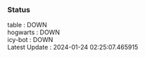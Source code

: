 ### Status


table : DOWN  
hogwarts : DOWN  
icy-bot : DOWN  
Latest Update : 2024-01-24 02:25:07.465915
